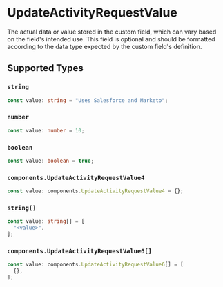 # UpdateActivityRequestValue

The actual data or value stored in the custom field, which can vary based on the field's intended use. This field is optional and should be formatted according to the data type expected by the custom field's definition.


## Supported Types

### `string`

```typescript
const value: string = "Uses Salesforce and Marketo";
```

### `number`

```typescript
const value: number = 10;
```

### `boolean`

```typescript
const value: boolean = true;
```

### `components.UpdateActivityRequestValue4`

```typescript
const value: components.UpdateActivityRequestValue4 = {};
```

### `string[]`

```typescript
const value: string[] = [
  "<value>",
];
```

### `components.UpdateActivityRequestValue6[]`

```typescript
const value: components.UpdateActivityRequestValue6[] = [
  {},
];
```

